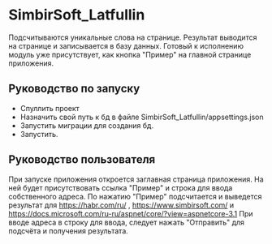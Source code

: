 # SimbirSoft_Latfullin
Подсчитываются уникальные слова на странице.
Результат выводится на странице и записывается в базу данных.
Готовый к исполнению модуль уже присутствует, как кнопка "Пример" на главной странице приложения.
## Руководство по запуску
- Спуллить проект
- Назначить свой путь к бд в файле SimbirSoft_Latfullin/appsettings.json
- Запустить миграции для создания бд.
- Запустить.
## Руководство пользователя
При запуске приложения откроется заглавная страница приложения.
На ней будет присутствовать ссылка "Пример" и строка для ввода собственного адреса.
По нажатию "Пример" подсчитается и выведется результат для https://habr.com/ru/ , https://www.simbirsoft.com/ и https://docs.microsoft.com/ru-ru/aspnet/core/?view=aspnetcore-3.1
При вводе адреса в строку для ввода, следует нажать "Отправить" для подсчёта и получения результата.
